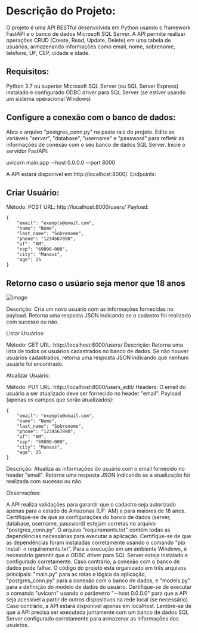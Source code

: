 # Descrição do Projeto:
O projeto é uma API RESTful desenvolvida em Python usando o framework FastAPI e o banco de dados Microsoft SQL Server. A API permite realizar operações CRUD (Create, Read, Update, Delete) em uma tabela de usuários, armazenando informações como email, nome, sobrenome, telefone, UF, CEP, cidade e idade.

## Requisitos:

Python 3.7 ou superior
Microsoft SQL Server (ou SQL Server Express) instalado e configurado
ODBC driver para SQL Server (se estiver usando um sistema operacional Windows)

## Configure a conexão com o banco de dados:

Abra o arquivo "postgres_conn.py" na pasta raiz do projeto.
Edite as variáveis "server", "database", "username" e "password" para refletir as informações de conexão com o seu banco de dados SQL Server.
Inicie o servidor FastAPI:

uvicorn main:app --host 0.0.0.0 --port 8000

A API estará disponível em http://localhost:8000/.
Endpoints:

## Criar Usuário:

Método: POST
URL: http://localhost:8000/users/
Payload:

```
{
    "email": "exemplo@email.com",
    "name": "Nome",
    "last_name": "Sobrenome",
    "phone": "1234567890",
    "uf": "AM",
    "cep": "69000-000",
    "city": "Manaus",
    "age": 25
}

```
## Retorno caso o usúario seja menor que 18 anos
![image](https://github.com/PedroAvilaPaiDaManu/dev-cadastro-usuarios-back/assets/121688647/b8da0eb9-3298-4a17-ac1a-f30f35b57372)


Descrição: Cria um novo usuário com as informações fornecidas no payload. Retorna uma resposta JSON indicando se o cadastro foi realizado com sucesso ou não.


Listar Usuários:

Método: GET
URL: http://localhost:8000/users/
Descrição: Retorna uma lista de todos os usuários cadastrados no banco de dados. Se não houver usuários cadastrados, retorna uma resposta JSON indicando que nenhum usuário foi encontrado.


Atualizar Usuário:

Método: PUT
URL: http://localhost:8000/users_edit/
Headers: O email do usuário a ser atualizado deve ser fornecido no header "email".
Payload (apenas os campos que serão atualizados):

```
{
    "email": "exemplo@email.com",
    "name": "Nome",
    "last_name": "Sobrenome",
    "phone": "1234567890",
    "uf": "AM",
    "cep": "69000-000",
    "city": "Manaus",
    "age": 25
}
```

Descrição: Atualiza as informações do usuário com o email fornecido no header "email". Retorna uma resposta JSON indicando se a atualização foi realizada com sucesso ou não.

Observações:

A API realiza validações para garantir que o cadastro seja autorizado apenas para o estado do Amazonas (UF: AM) e para maiores de 18 anos.
Certifique-se de que as configurações do banco de dados (server, database, username, password) estejam corretas no arquivo "postgres_conn.py".
O arquivo "requirements.txt" contém todas as dependências necessárias para executar a aplicação. Certifique-se de que as dependências foram instaladas corretamente usando o comando "pip install -r requirements.txt".
Para a execução em um ambiente Windows, é necessário garantir que o ODBC driver para SQL Server esteja instalado e configurado corretamente. Caso contrário, a conexão com o banco de dados pode falhar.
O código do projeto está organizado em três arquivos principais: "main.py" para as rotas e lógica da aplicação, "postgres_conn.py" para a conexão com o banco de dados, e "models.py" para a definição do modelo de dados do usuário.
Certifique-se de executar o comando "uvicorn" usando o parâmetro "--host 0.0.0.0" para que a API seja acessível a partir de outros dispositivos na rede local (se necessário). Caso contrário, a API estará disponível apenas em localhost.
Lembre-se de que a API precisa ser executada juntamente com um banco de dados SQL Server configurado corretamente para armazenar as informações dos usuários.
